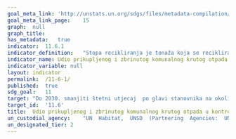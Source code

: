 ```yaml
---	
goal_meta_link:	'http://unstats.un.org/sdgs/files/metadata-compilation/Metadata-Goal-11.pdf'
goal_meta_link_page:	15
graph:	null
graph_title:	
has_metadata:	true
indicator:	11.6.1
indicator_definition:	"Stopa recikliranja je tonaža koja se reciklira iz komunalnog otpada podijeljena s ukupnim komunalnim otpadom. Recikliranje uključuje recikliranje materijala, kompostiranje i anaerobnu digestiju. Komunalni otpad se u velikoj mjeri sastoji od otpada koji nastaju u kućanstvima, ali mogu uključivati i slične otpade koje generiraju mala poduzeća i javne ustanove koje prikuplja općina; ovaj posljednji dio komunalnog otpada može varirati od općine do općine i od zemlje do zemlje, ovisno o lokalnom sustavu gospodarenja otpadom (Eurostat, 2013.)"
indicator_name:	Udio prikupljenog i zbrinutog komunalnog krutog otpada u kontroliranim postrojenjima u ukupno proizvedenom komunalnom otpadu, po gradovima
indicator_variable:	null
layout:	indicator
permalink:	/11-6-1/
published:	true  
sdg_goal:	11
target:	"Do 2030. smanjiti štetni utjecaj  po glavi stanovnika na okoliš gradova, uključujući posebnu pažnju posvećenu kvaliteti zraka i komunalnom i drugim gospodarenju otpadom"
target_id:	'11.6'
title:	Udio prikupljenog i zbrinutog komunalnog krutog otpada u kontroliranim postrojenjima u ukupno proizvedenom komunalnom otpadu, po gradovima
un_custodial_agency:	"UN  Habitat,  UNSD  (Partnering  Agencies:  UNEP)"
un_designated_tier:	2
---	
```

